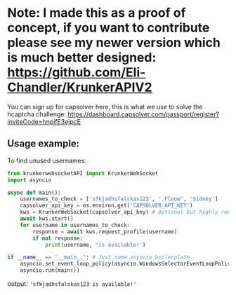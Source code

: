 # Note: I made this as a proof of concept, if you want to contribute please see my newer version which is much better designed: https://github.com/Eli-Chandler/KrunkerAPIV2



You can sign up for capsolver here, this is what we use to solve the hcaptcha challenge: https://dashboard.capsolver.com/passport/register?inviteCode=hnpifE3ejpcE

## Usage example:

To find unused usernames:

```python
from krunkerwebsocketAPI import KrunkerWebSocket
import asyncio

async def main():
    usernames_to_check = ['sfkjadhsfalskas123', '.Floow', 'Sidney']
    capsolver_api_key = os.environ.get('CAPSOLVER_API_KEY')
    kws = KrunkerWebSocket(capsolver_api_key) # Optional but highly reccomended, otherwise you will need to solve the captcha in browser intermittently
    await kws.start()
    for username in usernames_to_check:
        response = await kws.request_profile(username)
        if not response:
            print(username, 'is available!')

if __name__ == '__main__': # Just some asyncio boilerplate
    asyncio.set_event_loop_policy(asyncio.WindowsSelectorEventLoopPolicy())
    asyncio.run(main())
```

output:
`'sfkjadhsfalskas123 is available!'`
